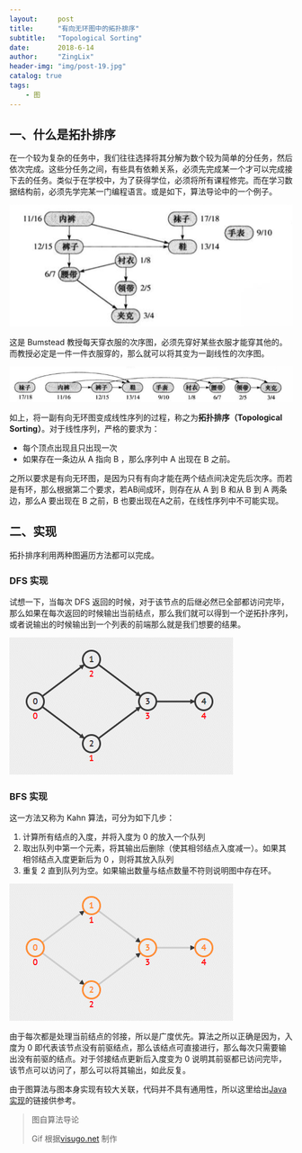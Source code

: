 ```yaml
---
layout:     post
title:      "有向无环图中的拓扑排序"
subtitle:   "Topological Sorting"
date:       2018-6-14
author:     "ZingLix"
header-img: "img/post-19.jpg"
catalog: true
tags:
    - 图
---
```


## 一、什么是拓扑排序

在一个较为复杂的任务中，我们往往选择将其分解为数个较为简单的分任务，然后依次完成。这些分任务之间，有些具有依赖关系，必须先完成某一个才可以完成接下去的任务。类似于在学校中，为了获得学位，必须将所有课程修完。而在学习数据结构前，必须先学完某一门编程语言。或是如下，算法导论中的一个例子。

![](/img/in-post/topsort/1.png)

这是 Bumstead 教授每天穿衣服的次序图，必须先穿好某些衣服才能穿其他的。而教授必定是一件一件衣服穿的，那么就可以将其变为一副线性的次序图。

![](/img/in-post/topsort/2.png)

如上，将一副有向无环图变成线性序列的过程，称之为**拓扑排序（Topological Sorting）**。对于线性序列，严格的要求为：

- 每个顶点出现且只出现一次
- 如果存在一条边从 A 指向 B ，那么序列中 A 出现在 B 之前。

之所以要求是有向无环图，是因为只有有向才能在两个结点间决定先后次序。而若是有环，那么根据第二个要求，若AB间成环，则存在从 A 到 B 和从 B 到 A 两条边，那么A 要出现在 B 之前，B 也要出现在A之前，在线性序列中不可能实现。

## 二、实现

拓扑排序利用两种图遍历方法都可以完成。

### DFS 实现

试想一下，当每次 DFS 返回的时候，对于该节点的后继必然已全部都访问完毕，那么如果在每次返回的时候输出当前结点，那么我们就可以得到一个逆拓扑序列，或者说输出的时候输出到一个列表的前端那么就是我们想要的结果。

![](/img/in-post/topsort/3.gif)

### BFS 实现

这一方法又称为 Kahn 算法，可分为如下几步：

1. 计算所有结点的入度，并将入度为 0 的放入一个队列
2. 取出队列中第一个元素，将其输出后删除（使其相邻结点入度减一）。如果其相邻结点入度更新后为 0 ，则将其放入队列
3. 重复 2 直到队列为空。如果输出数量与结点数量不符则说明图中存在环。

![](/img/in-post/topsort/4.gif)

由于每次都是处理当前结点的邻接，所以是广度优先。算法之所以正确是因为，入度为 0 即代表该节点没有前驱结点，那么该结点可直接进行，那么每次只需要输出没有前驱的结点。对于邻接结点更新后入度变为 0 说明其前驱都已访问完毕，该节点可以访问了，那么可以将其输出，如此反复。

由于图算法与图本身实现有较大关联，代码并不具有通用性，所以这里给出[Java实现](https://github.com/ZingLix/Homework/blob/master/Data%20Structures%20%26%20Algorithm/Experiment/Exp%205/src/Graph.java#L44)的链接供参考。

> 图自算法导论
>
> Gif 根据[visugo.net](https://visualgo.net/) 制作